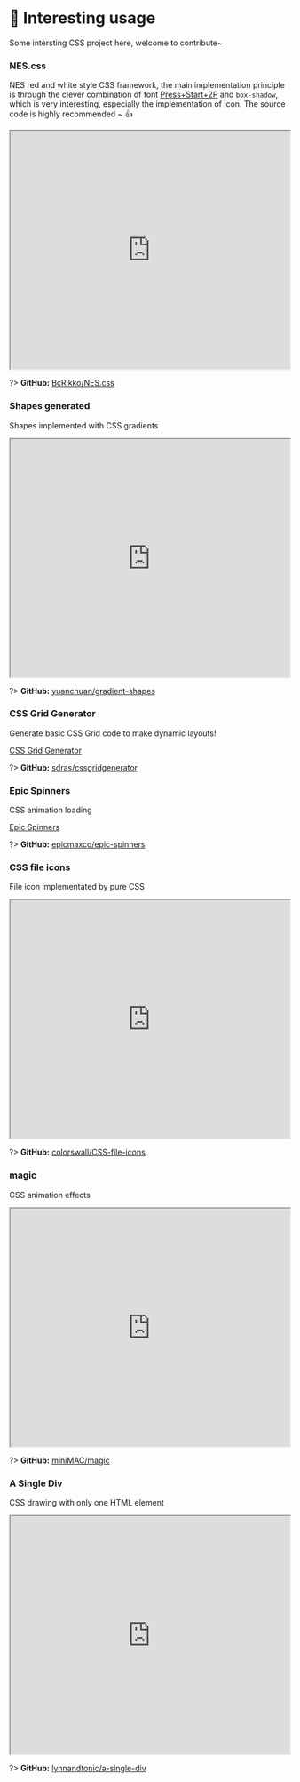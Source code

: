 # 🎢 Interesting usage

Some intersting CSS project here, welcome to contribute~ 

### NES.css

NES red and white style CSS framework, the main implementation principle is through the clever combination of font [Press+Start+2P](https://fonts.google.com/specimen/Press+Start+2P) and `box-shadow`, which is very interesting, especially the implementation of icon. The source code is highly recommended ~ :thumbsup:

<!-- [NES.css](https://bcrikko.github.io/NES.css/ ':include :type=iframe width=100% height=429px') -->
<iframe src="https://bcrikko.github.io/NES.css/" width="100%" height="429px"></iframe>

?> **GitHub:** [BcRikko/NES.css](https://github.com/BcRikko/NES.css)

### Shapes generated

Shapes implemented with CSS gradients

<!-- [Shapes generated](https://yuanchuan.name/gradient-shapes/ ':include :type=iframe width=100% height=429px') -->
<iframe src="https://yuanchuan.name/gradient-shapes" width="100%" height="429px"></iframe>

?> **GitHub:** [yuanchuan/gradient-shapes](https://github.com/yuanchuan/gradient-shapes)

### CSS Grid Generator

Generate basic CSS Grid code to make dynamic layouts!

[CSS Grid Generator](https://cssgrid-generator.netlify.com/ ':include :type=iframe width=100% height=429px')

?> **GitHub:** [sdras/cssgridgenerator](https://github.com/sdras/cssgridgenerator)

### Epic Spinners

CSS animation loading

[Epic Spinners](https://epic-spinners.epicmax.co/#/ ':include :type=iframe width=100% height=429px')

?> **GitHub:** [epicmaxco/epic-spinners](https://github.com/epicmaxco/epic-spinners)

### CSS file icons

File icon implementated by pure CSS

<!-- [CSS file icons](https://colorswall.github.io/CSS-file-icons/ ':include :type=iframe width=100% height=429px') -->
<iframe src="https://colorswall.github.io/CSS-file-icons" width="100%" height="429px"></iframe>

?> **GitHub:** [colorswall/CSS-file-icons](https://github.com/colorswall/CSS-file-icons)

<!-- ### THE COLOUR CLOCK

Colour clock

[THE COLOUR CLOCK](http://thecolourclock.co.uk/ ':include :type=iframe width=100% height=429px')

?> similar with it [hex color clock](http://www.jacopocolo.com/hexclock/), **GitHub:** [jacopocolo/Hex-clock](https://github.com/jacopocolo/Hex-clock) -->

### magic

CSS animation effects

<!-- [magic](https://minimamente.com/example/magic_animations/ ':include :type=iframe width=100% height=429px') -->
<iframe src="https://minimamente.com/example/magic_animations" width="100%" height="429px"></iframe>

?> **GitHub:** [miniMAC/magic](https://github.com/miniMAC/magic)

### A Single Div

CSS drawing with only one HTML element

<!-- [A Single Div](https://a.singlediv.com/ ':include :type=iframe width=100% height=429px') -->
<iframe src="https://a.singlediv.com" width="100%" height="429px"></iframe>

?> **GitHub:** [lynnandtonic/a-single-div](https://github.com/lynnandtonic/a-single-div)
